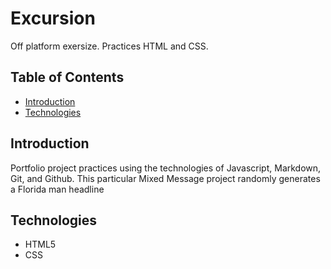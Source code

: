 # Excursion #
Off platform exersize. Practices HTML and CSS.

## Table of Contents ##
 - [Introduction](#Introduction)
 - [Technologies](#Technologies)
 
## Introduction ##
Portfolio project practices using the technologies of Javascript, Markdown, Git, and Github. 
This particular Mixed Message project randomly generates a Florida man headline

## Technologies ##
- HTML5
- CSS
